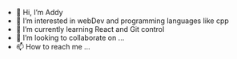 - 👋 Hi, I’m Addy
- 👀 I’m interested in webDev and programming languages like cpp
- 🌱 I’m currently learning React and Git control
- 💞️ I’m looking to collaborate on ...
- 📫 How to reach me ...

<!---
AdityaRaj0001/AdityaRaj0001 is a ✨ special ✨ repository because its `README.md` (this file) appears on your GitHub profile.
You can click the Preview link to take a look at your changes.
--->
